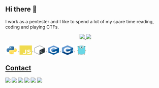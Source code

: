 ## Hi there 👋

I work as a pentester and I like to spend a lot of my spare time reading, coding and playing CTFs.

<div align="center">
    <a href="https://github.com/torsh4rk">
      <img style="max-width: 100%;" height="180em" src="https://github-readme-stats.vercel.app/api/?username=torsh4rk&theme=chartreuse-dark&show_icons=true&include_all_commits=true&count_private=true" />
      <img style="max-width: 100%;" height="150em" src="https://github-readme-stats.vercel.app/api/top-langs/?username=torsh4rk&layout=compact&langs_count=7&theme=dracula" />
</div>
<div style="display: inline_block"><br>
    <img align="center" alt="torsh4rk-Python" height="30" width="40" src="https://raw.githubusercontent.com/devicons/devicon/master/icons/python/python-original.svg">
    <img align="center" alt="torsh4rk-Js" height="30" width="40" src="https://raw.githubusercontent.com/devicons/devicon/master/icons/javascript/javascript-plain.svg">
    <img align="center" alt="torsh4rk-Bash" height="30" width="40" src="https://raw.githubusercontent.com/devicons/devicon/master/icons/bash/bash-original.svg">
    <img align="center" alt="torsh4rk-C" height="30" width="40" src="https://raw.githubusercontent.com/devicons/devicon/master/icons/c/c-original.svg">
    <img align="center" alt="torsh4rk-Cplusplus" height="30" width="40" src="https://raw.githubusercontent.com/devicons/devicon/master/icons/cplusplus/cplusplus-original.svg">
    <img align="center" alt="torsh4rk-Go" height="30" width="40" src="https://raw.githubusercontent.com/devicons/devicon/master/icons/go/go-original.svg">
</div>
    

## Contact

<div style="display: inline_block">
   <a href="https://twitter.com/torsh4rk"><img src="https://img.shields.io/badge/@torsh4rk-grey.svg?style=square&logo=twitter"></a>
   <a href="https://www.linkedin.com/in/cadu-angelotti-b11565127/"><img src="https://img.shields.io/badge/Cadu-Angelotti-blue.svg?style=square&logo=linkedin"></a>
   <a href="https://www.instagram.com/torsh4rk"><img src="https://img.shields.io/badge/@torsh4rk-brown.svg?style=square&logo=instagram"></a>
   <a href="https://hackthebox.eu/profile/102779"><img src="https://img.shields.io/badge/torsh4rk-black?style=square&logo=hackthebox"></a>
   <a href="https://ctftime.org/team/147700"><img src="https://img.shields.io/badge/torsh4rk_CTFtime-darkred?style=square&logo=ctftime" ></a>
   <a href="https://discord.com/users/587620229010554901"><img src="https://img.shields.io/badge/@torsh4rk-grey.svg?style=square&logo=discord"></a>
</div>
